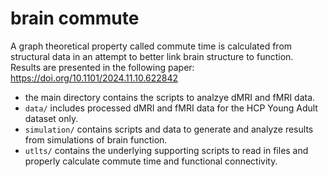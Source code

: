 # brain commute
A graph theoretical property called commute time is calculated from structural data in an attempt to better link brain structure to function. Results are presented in the following paper:
https://doi.org/10.1101/2024.11.10.622842

* the main directory contains the scripts to analzye dMRI and fMRI data.
* `data/` includes processed dMRI and fMRI data for the HCP Young Adult dataset only.
* `simulation/` contains scripts and data to generate and analyze results from simulations of brain function.
* `utlts/` contains the underlying supporting scripts to read in files and properly calculate commute time and functional connectivity.

